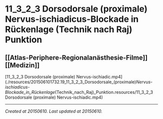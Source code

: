 # 11_3_2_3 Dorsodorsale (proximale) Nervus-ischiadicus-Blockade in Rückenlage (Technik nach Raj) Punktion
 [[Atlas-Periphere-Regionalanästhesie-Filme]] [[Medizin]] 
---



[11\_3\_2\_3 Dorsodorsale (proximale) Nervus-ischiadic.mp4](./resources/201506101732.19_11_3_2_3_Dorsodorsale_(proximale)_Nervus-ischiadicus-Blockade_in_Rückenlage_(Technik_nach_Raj)_Punktion.resources/11_3_2_3 Dorsodorsale (proximale) Nervus-ischiadic.mp4)

---

_Created at 20150610._
_Last updated at 20150610._



